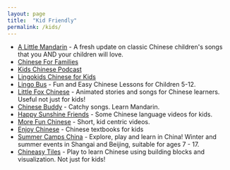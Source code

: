 ```yaml
---
layout: page
title:  "Kid Friendly"
permalink: /kids/
---
```

* [A Little Mandarin](https://alittlemandarin.com/) - A fresh update on classic Chinese children's songs that you AND your children will love.
* [Chinese For Families](http://www.chineseforfamilies.com/)
* [Kids Chinese Podcast](http://kidschinesepodcast.com/)
* [Lingokids Chinese for Kids](https://itunes.apple.com/app/monki-chinese-class-language/id871735031)
* [Lingo Bus](https://www.lingobus.com/) - Fun and Easy Chinese Lessons for Children 5-12.
* [Little Fox Chinese](https://www.youtube.com/channel/UCipQJmg3yqouy6MRtPv_0Bg/featured) - Animated stories and songs for Chinese learners. Useful not just for kids!
* [Chinese Buddy](https://www.youtube.com/channel/UCJdwm0ut_GzVT5VzzylqDQA) - Catchy songs. Learn Mandarin.
* [Happy Sunshine Friends](https://www.youtube.com/channel/UCpnqph0QcA4FMHGdyGDFaZA) - Some Chinese language videos for kids.
* [More Fun Chinese](https://www.youtube.com/channel/UCJIgBiDwg9b1HOuF_oNkEfA) - Short, kid centric videos.
* [Enjoy Chinese](http://www.ejchinese.com/) - Chinese textbooks for kids
* [Summer Camps China](https://www.summercampschina.com/) - Explore, play and learn in China! Winter and summer events in Shangai and Beijing, suitable for ages 7 - 17.
* [Chineasy Tiles](https://www.chineasy.com/play/) - Play to learn Chinese using building blocks and visualization. Not just for kids! 
